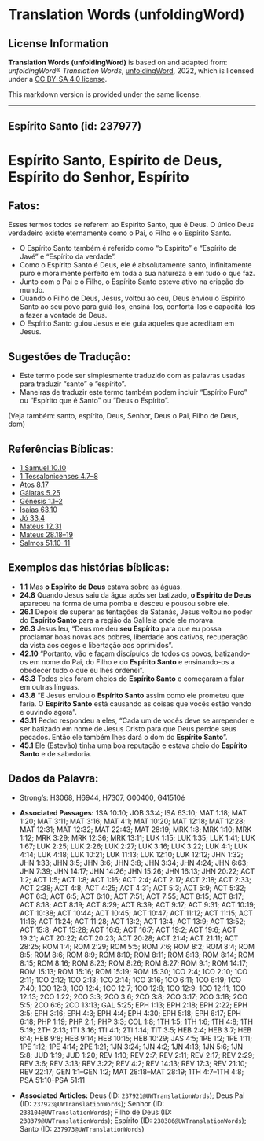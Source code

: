 # Translation Words (unfoldingWord)

## License Information

**Translation Words (unfoldingWord)** is based on and adapted from: _unfoldingWord® Translation Words_, [unfoldingWord](https://unfoldingword.org/utw), 2022, which is licensed under a [CC BY-SA 4.0 license](https://creativecommons.org/licenses/by-sa/4.0/legalcode.en).

This markdown version is provided under the same license.



--------------------------------

## Espírito Santo (id: 237977)

Espírito Santo, Espírito de Deus, Espírito do Senhor, Espírito
==============================================================

Fatos:
------

Esses termos todos se referem ao Espírito Santo, que é Deus. O único Deus verdadeiro existe eternamente como o Pai, o Filho e o Espírito Santo.

* O Espírito Santo também é referido como “o Espírito” e “Espírito de Javé” e “Espírito da verdade”.
* Como o Espírito Santo é Deus, ele é absolutamente santo, infinitamente puro e moralmente perfeito em toda a sua natureza e em tudo o que faz.
* Junto com o Pai e o Filho, o Espírito Santo esteve ativo na criação do mundo.
* Quando o Filho de Deus, Jesus, voltou ao céu, Deus enviou o Espírito Santo ao seu povo para guiá\-los, ensiná\-los, confortá\-los e capacitá\-los a fazer a vontade de Deus.
* O Espírito Santo guiou Jesus e ele guia aqueles que acreditam em Jesus.

Sugestões de Tradução:
----------------------

* Este termo pode ser simplesmente traduzido com as palavras usadas para traduzir “santo” e “espírito”.
* Maneiras de traduzir este termo também podem incluir “Espírito Puro” ou “Espírito que é Santo” ou “Deus o Espírito”.

(Veja também: santo, espírito, Deus, Senhor, Deus o Pai, Filho de Deus, dom)

Referências Bíblicas:
---------------------

* [1 Samuel 10\.10](https://ref.ly/1Sam10:10)
* [1 Tessalonicenses 4\.7–8](https://ref.ly/1Thess4:7-1Thess4:8)
* [Atos 8\.17](https://ref.ly/Acts8:17)
* [Gálatas 5\.25](https://ref.ly/Gal5:25)
* [Gênesis 1\.1–2](https://ref.ly/Gen1:1-Gen1:2)
* [Isaías 63\.10](https://ref.ly/Isa63:10)
* [Jó 33\.4](https://ref.ly/Job33:4)
* [Mateus 12\.31](https://ref.ly/Matt12:31)
* [Mateus 28\.18–19](https://ref.ly/Matt28:18-Matt28:19)
* [Salmos 51\.10–11](https://ref.ly/Ps51:10-Ps51:11)

Exemplos das histórias bíblicas:
--------------------------------

* **1\.1** Mas **o Espírito de Deus** estava sobre as águas.
* **24\.8** Quando Jesus saiu da água após ser batizado, **o Espírito de Deus** apareceu na forma de uma pomba e desceu e pousou sobre ele.
* **26\.1** Depois de superar as tentações de Satanás, Jesus voltou no poder do **Espírito Santo** para a região da Galileia onde ele morava.
* **26\.3** Jesus leu, “Deus me deu **seu Espírito** para que eu possa proclamar boas novas aos pobres, liberdade aos cativos, recuperação da vista aos cegos e libertação aos oprimidos”.
* **42\.10** “Portanto, vão e façam discípulos de todos os povos, batizando\-os em nome do Pai, do Filho e do **Espírito Santo** e ensinando\-os a obedecer tudo o que eu lhes ordenei”.
* **43\.3** Todos eles foram cheios do **Espírito Santo** e começaram a falar em outras línguas.
* **43\.8** “E Jesus enviou o **Espírito Santo** assim como ele prometeu que faria. O **Espírito Santo** está causando as coisas que vocês estão vendo e ouvindo agora”.
* **43\.11** Pedro respondeu a eles, “Cada um de vocês deve se arrepender e ser batizado em nome de Jesus Cristo para que Deus perdoe seus pecados. Então ele também lhes dará o dom do **Espírito Santo**”.
* **45\.1** Ele (Estevão) tinha uma boa reputação e estava cheio do **Espírito Santo** e de sabedoria.

Dados da Palavra:
-----------------

* Strong’s: H3068, H6944, H7307, G00400, G41510é

* **Associated Passages:** 1SA 10:10; JOB 33:4; ISA 63:10; MAT 1:18; MAT 1:20; MAT 3:11; MAT 3:16; MAT 4:1; MAT 10:20; MAT 12:18; MAT 12:28; MAT 12:31; MAT 12:32; MAT 22:43; MAT 28:19; MRK 1:8; MRK 1:10; MRK 1:12; MRK 3:29; MRK 12:36; MRK 13:11; LUK 1:15; LUK 1:35; LUK 1:41; LUK 1:67; LUK 2:25; LUK 2:26; LUK 2:27; LUK 3:16; LUK 3:22; LUK 4:1; LUK 4:14; LUK 4:18; LUK 10:21; LUK 11:13; LUK 12:10; LUK 12:12; JHN 1:32; JHN 1:33; JHN 3:5; JHN 3:6; JHN 3:8; JHN 3:34; JHN 4:24; JHN 6:63; JHN 7:39; JHN 14:17; JHN 14:26; JHN 15:26; JHN 16:13; JHN 20:22; ACT 1:2; ACT 1:5; ACT 1:8; ACT 1:16; ACT 2:4; ACT 2:17; ACT 2:18; ACT 2:33; ACT 2:38; ACT 4:8; ACT 4:25; ACT 4:31; ACT 5:3; ACT 5:9; ACT 5:32; ACT 6:3; ACT 6:5; ACT 6:10; ACT 7:51; ACT 7:55; ACT 8:15; ACT 8:17; ACT 8:18; ACT 8:19; ACT 8:29; ACT 8:39; ACT 9:17; ACT 9:31; ACT 10:19; ACT 10:38; ACT 10:44; ACT 10:45; ACT 10:47; ACT 11:12; ACT 11:15; ACT 11:16; ACT 11:24; ACT 11:28; ACT 13:2; ACT 13:4; ACT 13:9; ACT 13:52; ACT 15:8; ACT 15:28; ACT 16:6; ACT 16:7; ACT 19:2; ACT 19:6; ACT 19:21; ACT 20:22; ACT 20:23; ACT 20:28; ACT 21:4; ACT 21:11; ACT 28:25; ROM 1:4; ROM 2:29; ROM 5:5; ROM 7:6; ROM 8:2; ROM 8:4; ROM 8:5; ROM 8:6; ROM 8:9; ROM 8:10; ROM 8:11; ROM 8:13; ROM 8:14; ROM 8:15; ROM 8:16; ROM 8:23; ROM 8:26; ROM 8:27; ROM 9:1; ROM 14:17; ROM 15:13; ROM 15:16; ROM 15:19; ROM 15:30; 1CO 2:4; 1CO 2:10; 1CO 2:11; 1CO 2:12; 1CO 2:13; 1CO 2:14; 1CO 3:16; 1CO 6:11; 1CO 6:19; 1CO 7:40; 1CO 12:3; 1CO 12:4; 1CO 12:7; 1CO 12:8; 1CO 12:9; 1CO 12:11; 1CO 12:13; 2CO 1:22; 2CO 3:3; 2CO 3:6; 2CO 3:8; 2CO 3:17; 2CO 3:18; 2CO 5:5; 2CO 6:6; 2CO 13:13; GAL 5:25; EPH 1:13; EPH 2:18; EPH 2:22; EPH 3:5; EPH 3:16; EPH 4:3; EPH 4:4; EPH 4:30; EPH 5:18; EPH 6:17; EPH 6:18; PHP 1:19; PHP 2:1; PHP 3:3; COL 1:8; 1TH 1:5; 1TH 1:6; 1TH 4:8; 1TH 5:19; 2TH 2:13; 1TI 3:16; 1TI 4:1; 2TI 1:14; TIT 3:5; HEB 2:4; HEB 3:7; HEB 6:4; HEB 9:8; HEB 9:14; HEB 10:15; HEB 10:29; JAS 4:5; 1PE 1:2; 1PE 1:11; 1PE 1:12; 1PE 4:14; 2PE 1:21; 1JN 3:24; 1JN 4:2; 1JN 4:13; 1JN 5:6; 1JN 5:8; JUD 1:19; JUD 1:20; REV 1:10; REV 2:7; REV 2:11; REV 2:17; REV 2:29; REV 3:6; REV 3:13; REV 3:22; REV 4:2; REV 14:13; REV 17:3; REV 21:10; REV 22:17; GEN 1:1–GEN 1:2; MAT 28:18–MAT 28:19; 1TH 4:7–1TH 4:8; PSA 51:10–PSA 51:11
* **Associated Articles:** Deus (ID: `237921@UWTranslationWords`); Deus Pai (ID: `237923@UWTranslationWords`); Senhor (ID: `238104@UWTranslationWords`); Filho de Deus (ID: `238379@UWTranslationWords`); Espírito (ID: `238386@UWTranslationWords`); Santo (ID: `237973@UWTranslationWords`)

